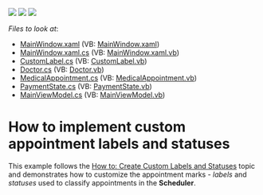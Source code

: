 <!-- default badges list -->
![](https://img.shields.io/endpoint?url=https://codecentral.devexpress.com/api/v1/VersionRange/128656037/21.1.5%2B)
[![](https://img.shields.io/badge/Open_in_DevExpress_Support_Center-FF7200?style=flat-square&logo=DevExpress&logoColor=white)](https://supportcenter.devexpress.com/ticket/details/T545719)
[![](https://img.shields.io/badge/📖_How_to_use_DevExpress_Examples-e9f6fc?style=flat-square)](https://docs.devexpress.com/GeneralInformation/403183)
<!-- default badges end -->
<!-- default file list -->
*Files to look at*:

* [MainWindow.xaml](./CS/CustomLabelsAndStatusesExample/MainWindow.xaml) (VB: [MainWindow.xaml](./VB/CustomLabelsAndStatusesExample/MainWindow.xaml))
* [MainWindow.xaml.cs](./CS/CustomLabelsAndStatusesExample/MainWindow.xaml.cs) (VB: [MainWindow.xaml.vb](./VB/CustomLabelsAndStatusesExample/MainWindow.xaml.vb))
* [CustomLabel.cs](./CS/CustomLabelsAndStatusesExample/Model/CustomLabel.cs) (VB: [CustomLabel.vb](./VB/CustomLabelsAndStatusesExample/Model/CustomLabel.vb))
* [Doctor.cs](./CS/CustomLabelsAndStatusesExample/Model/Doctor.cs) (VB: [Doctor.vb](./VB/CustomLabelsAndStatusesExample/Model/Doctor.vb))
* [MedicalAppointment.cs](./CS/CustomLabelsAndStatusesExample/Model/MedicalAppointment.cs) (VB: [MedicalAppointment.vb](./VB/CustomLabelsAndStatusesExample/Model/MedicalAppointment.vb))
* [PaymentState.cs](./CS/CustomLabelsAndStatusesExample/Model/PaymentState.cs) (VB: [PaymentState.vb](./VB/CustomLabelsAndStatusesExample/Model/PaymentState.vb))
* [MainViewModel.cs](./CS/CustomLabelsAndStatusesExample/ViewModel/MainViewModel.cs) (VB: [MainViewModel.vb](./VB/CustomLabelsAndStatusesExample/ViewModel/MainViewModel.vb))
<!-- default file list end -->
# How to implement custom appointment labels and statuses


<p>This example follows the <a href="http://help.devexpress.com/#WPF/CustomDocument116501">How to: Create Custom Labels and Statuses</a> topic and demonstrates how to customize the appointment marks - <em>labels</em> and <em>statuses</em> used to classify appointments in the <strong>Scheduler</strong>.</p>
<p><br><br></p>

<br/>


